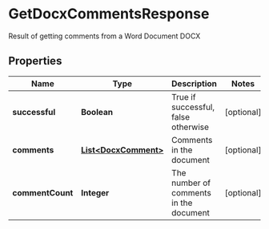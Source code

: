 

# GetDocxCommentsResponse

Result of getting comments from a Word Document DOCX

## Properties

| Name | Type | Description | Notes |
|------------ | ------------- | ------------- | -------------|
|**successful** | **Boolean** | True if successful, false otherwise |  [optional] |
|**comments** | [**List&lt;DocxComment&gt;**](DocxComment.md) | Comments in the document |  [optional] |
|**commentCount** | **Integer** | The number of comments in the document |  [optional] |



